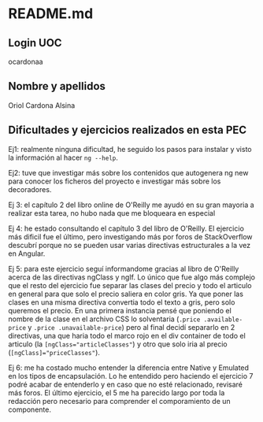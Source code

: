 # README.md
## Login UOC
ocardonaa

## Nombre y apellidos
Oriol Cardona Alsina

## Dificultades y ejercicios realizados en esta PEC

Ej1: realmente ninguna dificultad, he seguido los pasos para instalar y visto la información al hacer `ng --help`.

Ej2: tuve que investigar más sobre los contenidos que autogenera ng new para conocer los ficheros del proyecto e investigar más sobre los decoradores.

Ej 3: el capítulo 2 del libro online de O'Reilly me ayudó en su gran mayoria a realizar esta tarea, no hubo nada que me bloqueara en especial

Ej 4: he estado consultando el capítulo 3 del libro de O'Reilly. El ejercicio más dificil fue el último, pero investigando más por foros de StackOverflow descubrí porque no se pueden usar varias directivas estructurales a la vez en Angular.

Ej 5: para este ejercicio seguí informandome gracias al libro de O'Reilly acerca de las directivas ngClass y ngIf. Lo único que fue algo más complejo que el resto del ejercicio fue separar las clases del precio y todo el articulo en general para que solo el precio saliera en color gris. Ya que poner las clases en una misma directiva convertia todo el texto a gris, pero solo queremos el precio. En una primera instancia pensé que poniendo el nombre de la clase en el archivo CSS lo solventaria (`.price .available-price` y `.price .unavailable-price`) pero al final decidí separarlo en 2 directivas, una que haria todo el marco rojo en el div container de todo el articulo (la `[ngClass="articleClasses"`) y otro que solo iria al precio (`[ngClass]="priceClasses"`).

Ej 6: me ha costado mucho entender la diferencia entre Native y Emulated en los tipos de encapsulación. Lo he entendido pero haciendo el ejercicio 7 podré acabar de entenderlo y en caso que no esté relacionado, revisaré más foros. El último ejercicio, el 5 me ha parecido largo por toda la redacción pero necesario para comprender el comporamiento de un componente.